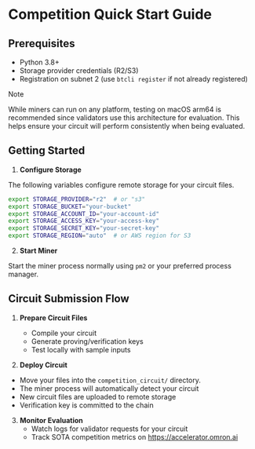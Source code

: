 # Competition Quick Start Guide

## Prerequisites

- Python 3.8+
- Storage provider credentials (R2/S3)
- Registration on subnet 2 (use `btcli register` if not already registered)

> [!NOTE]
> While miners can run on any platform, testing on macOS arm64 is recommended since validators use this architecture for evaluation. This helps ensure your circuit will perform consistently when being evaluated.

## Getting Started

1. **Configure Storage**

The following variables configure remote storage for your circuit files.

```bash
export STORAGE_PROVIDER="r2"  # or "s3"
export STORAGE_BUCKET="your-bucket"
export STORAGE_ACCOUNT_ID="your-account-id"
export STORAGE_ACCESS_KEY="your-access-key"
export STORAGE_SECRET_KEY="your-secret-key"
export STORAGE_REGION="auto"  # or AWS region for S3
```

2. **Start Miner**

Start the miner process normally using `pm2` or your preferred process manager.

## Circuit Submission Flow

1. **Prepare Circuit Files**

   - Compile your circuit
   - Generate proving/verification keys
   - Test locally with sample inputs

2. **Deploy Circuit**

- Move your files into the `competition_circuit/` directory.
- The miner process will automatically detect your circuit
- New circuit files are uploaded to remote storage
- Verification key is committed to the chain

3. **Monitor Evaluation**
   - Watch logs for validator requests for your circuit
   - Track SOTA competition metrics on https://accelerator.omron.ai
